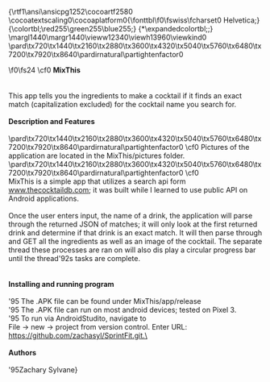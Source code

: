 {\rtf1\ansi\ansicpg1252\cocoartf2580
\cocoatextscaling0\cocoaplatform0{\fonttbl\f0\fswiss\fcharset0 Helvetica;}
{\colortbl;\red255\green255\blue255;}
{\*\expandedcolortbl;;}
\margl1440\margr1440\vieww12340\viewh13960\viewkind0
\pard\tx720\tx1440\tx2160\tx2880\tx3600\tx4320\tx5040\tx5760\tx6480\tx7200\tx7920\tx8640\pardirnatural\partightenfactor0

\f0\fs24 \cf0 **MixThis**\
\
\
This app tells you the ingredients to make a cocktail if it finds an exact match (capitalization excluded) for the cocktail name you search for.\
\
**Description and Features**\
\
\pard\tx720\tx1440\tx2160\tx2880\tx3600\tx4320\tx5040\tx5760\tx6480\tx7200\tx7920\tx8640\pardirnatural\partightenfactor0
\cf0 Pictures of the application are located in the MixThis/pictures folder.\
\pard\tx720\tx1440\tx2160\tx2880\tx3600\tx4320\tx5040\tx5760\tx6480\tx7200\tx7920\tx8640\pardirnatural\partightenfactor0
\cf0 \
MixThis is a simple app that utilizes a search api form www.thecocktaildb.com; it was built while I learned to use public API on Android applications.\
\
Once the user enters input, the name of a drink, the application will parse through the returned JSON of matches; it will only look at the first returned drink and determine if that drink is an exact match. It will then parse through and GET all the ingredients as well as an image of the cocktail. The separate thread these processes are ran on will also dis play a circular progress bar until the thread\'92s tasks are complete.\
\
\
**Installing and running program**	\
\
	\'95	The .APK file can be found under MixThis/app/release\
	\'95	The .APK file can run on most android devices; tested on Pixel 3.\
	\'95	To run via AndroidStudito, navigate to \
		File -> new -> project from version control. Enter URL: https://github.com/zachasyl/SprintFit.git.\
\
\
**Authors**\
\
\'95Zachary Sylvane}
